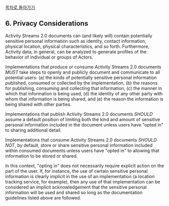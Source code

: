 [목차로 돌아가기](ActivityStreams2.0Contents.md)

## 6. Privacy Considerations

Activity Streams 2.0 documents can (and likely will) contain potentially sensitive personal information such as identity, contact information, physical location, physical characteristics, and so forth. Furthermore, Activity data, in general, can be analyzed to generate profiles of the behavior of individual or groups of Actors.

Implementations that produce or consume Activity Streams 2.0 documents *MUST* take steps to openly and publicly document and communicate to all potential users: (a) the kinds of potentially sensitive personal information published, consumed or collected by the implementation, (b) the reasons for publishing, consuming and collecting that information, (c) the manner in which that information is being used, (d) the identity of any other party with whom that information is being shared, and (e) the reason the information is being shared with other parties.

Implementations that publish Activity Streams 2.0 documents *SHOULD* assume a default position of limiting both the kind and amount of sensitive personal information included in the document unless users have "opted in" to sharing additional detail.

Implementations that consume Activity Streams 2.0 documents *SHOULD NOT*, by default, store or share sensitive personal information included within consumed documents unless users have "opted in" to allowing that information to be stored or shared.

In this context, "opting in" does not necessarily require explicit action on the part of the user. If, for instance, the use of certain sensitive personal information is clearly implicit in the use of an implementation (a location tracking service, for example), then any use of that implementation can be considered an implicit acknowledgement that the sensitive personal information will be used and shared so long as the documentation guidelines listed above are followed.